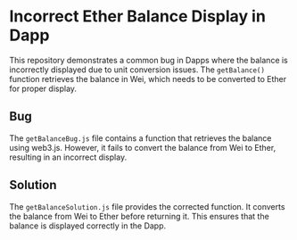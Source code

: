 # Incorrect Ether Balance Display in Dapp

This repository demonstrates a common bug in Dapps where the balance is incorrectly displayed due to unit conversion issues. The `getBalance()` function retrieves the balance in Wei, which needs to be converted to Ether for proper display. 

## Bug
The `getBalanceBug.js` file contains a function that retrieves the balance using web3.js. However, it fails to convert the balance from Wei to Ether, resulting in an incorrect display. 

## Solution
The `getBalanceSolution.js` file provides the corrected function. It converts the balance from Wei to Ether before returning it. This ensures that the balance is displayed correctly in the Dapp. 